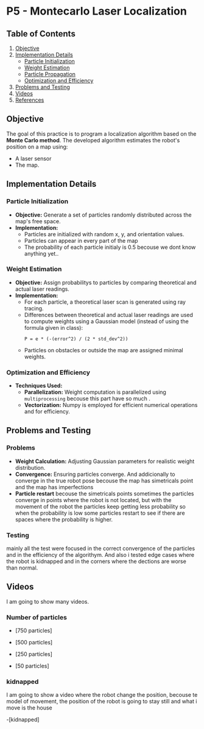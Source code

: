 # P5 - Montecarlo Laser Localization

## Table of Contents
1. [Objective](#objective)
2. [Implementation Details](#implementation-details)
   - [Particle Initialization](#particle-initialization)
   - [Weight Estimation](#weight-estimation)
   - [Particle Propagation](#particle-propagation)
   - [Optimization and Efficiency](#optimization-and-efficiency)
3. [Problems and Testing](#problems-and-testing)
4. [Videos](#videos)
5. [References](#references)

## Objective

The goal of this practice is to program a localization algorithm based on the **Monte Carlo method**. The developed algorithm estimates the robot's position on a map using:
- A laser sensor
- The map.

## Implementation Details

### Particle Initialization
- **Objective:** Generate a set of particles randomly distributed across the map's free space.
- **Implementation:**
  - Particles are initialized with random x, y, and orientation values.
  - Particles can appear in every part of the map
  - The probability of each particle initialy is 0.5 becouse we dont know anything yet..

### Weight Estimation
- **Objective:** Assign probabilitys to particles by comparing theoretical and actual laser readings.
- **Implementation:**
  - For each particle, a theoretical laser scan is generated using ray tracing.
  - Differences between theoretical and actual laser readings are used to compute weights using a Gaussian model (instead of using the formula given in class):
    ```
    P = e * (-(error^2) / (2 * std_dev^2))
    ```
  - Particles on obstacles or outside the map are assigned minimal weights.

### Optimization and Efficiency
- **Techniques Used:**
  - **Parallelization:** Weight computation is parallelized using `multiprocessing` becouse this part have so much .
  - **Vectorization:** Numpy is employed for efficient numerical operations and for efficiency.

## Problems and Testing

### Problems
- **Weight Calculation:** Adjusting Gaussian parameters for realistic weight distribution.
- **Convergence:** Ensuring particles converge. And addicionally to converge in the true robot pose becouse the map has simetricals point and the map has imperfections
- **Particle restart** becouse the simetricals points sometimes the particles converge in points where the robot is not located, but with the movement of the robot the particles keep getting less probability so when the probability is low some particles restart to see if there are spaces where the probability is higher.   

### Testing
mainly all the test were focused in the correct convergence of the particles and in the efficiency of the algorithym. And also i tested edge cases where the robot is kidnapped and in the corners where the dections are worse than normal.

## Videos
I am going to show many videos.
### Number of particles

   - [750 particles]

   - [500 particles]

   - [250 particles]

   - [50 particles]

### kidnapped
   I am going to show a video where the robot change the position, becouse te model of movement, the position of the robot is going to stay still and what i move is the house

   -[kidnapped]

